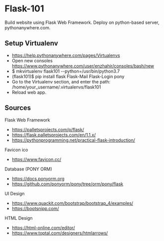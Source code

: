 # Flask-101
Build website using Flask Web Framework. Deploy on python-based server, pythonanywhere.com.

## Setup Virtualenv
+ https://help.pythonanywhere.com/pages/Virtualenvs
+ Open new consoles https://www.pythonanywhere.com/user/enzhahir/consoles/bash/new
+ $ mkvirtualenv flask101 --python=/usr/bin/python3.7
+ (flask101)$ pip install flask Flask-Mail Flask-Login pony
+ Go to the Virtualenv section, and enter the path: /home/your_username/.virtualenvs/flask101
+ Reload web app.

## Sources
Flask Web Framework
+ https://palletsprojects.com/p/flask/
+ https://flask.palletsprojects.com/en/1.1.x/
+ https://pythonprogramming.net/practical-flask-introduction/

Favicon ico
+ https://www.favicon.cc/

Database (PONY ORM)
+ https://docs.ponyorm.org
+ https://github.com/ponyorm/pony/tree/orm/pony/flask

UI Design
+ https://www.quackit.com/bootstrap/bootstrap_4/examples/
+ https://bootsnipp.com/

HTML Design
+ https://html-online.com/editor/
+ https://www.toptal.com/designers/htmlarrows/
